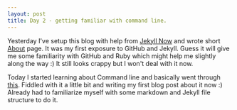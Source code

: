 ```yaml
---
layout: post
title: Day 2 - getting familiar with command line.
---
```


Yesterday I've setup this blog with help from [Jekyll Now](https://github.com/barryclark/jekyll-now) and wrote short [About](https://jakubsemczuk.github.io/about/) page. It was my first exposure to GitHub and Jekyll. Guess it will give me some familiarity with GitHub and Ruby which might help me slightly along the way :) It still looks crappy but I won't deal with it now.

Today I started learning about Command line and basically went through [this](https://www.theodinproject.com/lessons/command-line-basics). Fiddled with it a little bit and writing my first blog post about it now :) Already had to familiarize myself with some markdown and Jekyll file structure to do it.
